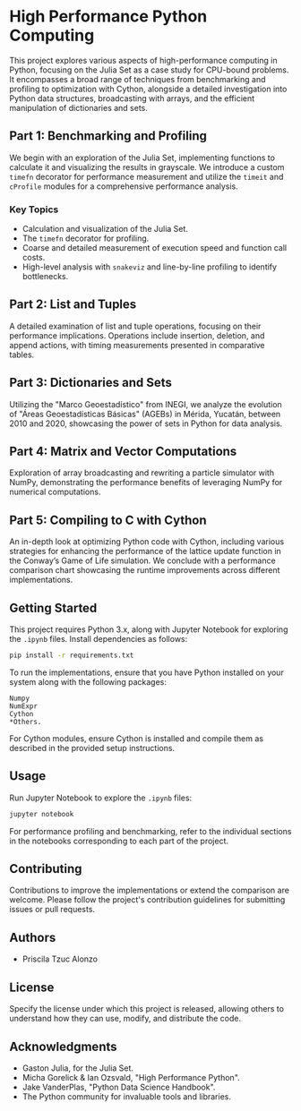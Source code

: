 # High Performance Python Computing

This project explores various aspects of high-performance computing in Python, focusing on the Julia Set as a case study for CPU-bound problems. It encompasses a broad range of techniques from benchmarking and profiling to optimization with Cython, alongside a detailed investigation into Python data structures, broadcasting with arrays, and the efficient manipulation of dictionaries and sets.

## Part 1: Benchmarking and Profiling

We begin with an exploration of the Julia Set, implementing functions to calculate it and visualizing the results in grayscale. We introduce a custom `timefn` decorator for performance measurement and utilize the `timeit` and `cProfile` modules for a comprehensive performance analysis.

### Key Topics

- Calculation and visualization of the Julia Set.
- The `timefn` decorator for profiling.
- Coarse and detailed measurement of execution speed and function call costs.
- High-level analysis with `snakeviz` and line-by-line profiling to identify bottlenecks.

## Part 2: List and Tuples

A detailed examination of list and tuple operations, focusing on their performance implications. Operations include insertion, deletion, and append actions, with timing measurements presented in comparative tables.

## Part 3: Dictionaries and Sets

Utilizing the "Marco Geoestadístico" from INEGI, we analyze the evolution of "Áreas Geoestadísticas Básicas" (AGEBs) in Mérida, Yucatán, between 2010 and 2020, showcasing the power of sets in Python for data analysis.

## Part 4: Matrix and Vector Computations

Exploration of array broadcasting and rewriting a particle simulator with NumPy, demonstrating the performance benefits of leveraging NumPy for numerical computations.

## Part 5: Compiling to C with Cython

An in-depth look at optimizing Python code with Cython, including various strategies for enhancing the performance of the lattice update function in the Conway’s Game of Life simulation. We conclude with a performance comparison chart showcasing the runtime improvements across different implementations.

## Getting Started

This project requires Python 3.x, along with Jupyter Notebook for exploring the `.ipynb` files. Install dependencies as follows:

```bash
pip install -r requirements.txt
```

To run the implementations, ensure that you have Python installed on your system along with the following packages:

    Numpy
    NumExpr
    Cython
    *Others.

For Cython modules, ensure Cython is installed and compile them as described in the provided setup instructions.

## Usage

Run Jupyter Notebook to explore the `.ipynb` files:

```bash
jupyter notebook
```

For performance profiling and benchmarking, refer to the individual sections in the notebooks corresponding to each part of the project.

## Contributing

Contributions to improve the implementations or extend the comparison are welcome. Please follow the project's contribution guidelines for submitting issues or pull requests.

## Authors

- Priscila Tzuc Alonzo

## License

Specify the license under which this project is released, allowing others to understand how they can use, modify, and distribute the code.

## Acknowledgments

- Gaston Julia, for the Julia Set.
- Micha Gorelick & Ian Ozsvald, "High Performance Python".
- Jake VanderPlas, "Python Data Science Handbook".
- The Python community for invaluable tools and libraries.
